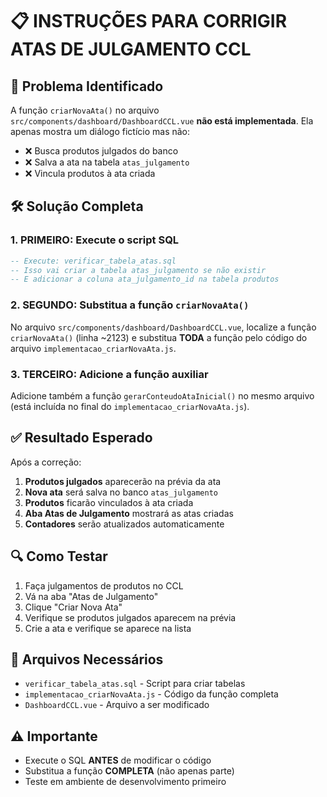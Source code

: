 # 📋 INSTRUÇÕES PARA CORRIGIR ATAS DE JULGAMENTO CCL

## 🎯 Problema Identificado

A função `criarNovaAta()` no arquivo `src/components/dashboard/DashboardCCL.vue` **não está implementada**. Ela apenas mostra um diálogo fictício mas não:

- ❌ Busca produtos julgados do banco
- ❌ Salva a ata na tabela `atas_julgamento` 
- ❌ Vincula produtos à ata criada

## 🛠️ Solução Completa

### 1. **PRIMEIRO**: Execute o script SQL
```sql
-- Execute: verificar_tabela_atas.sql
-- Isso vai criar a tabela atas_julgamento se não existir
-- E adicionar a coluna ata_julgamento_id na tabela produtos
```

### 2. **SEGUNDO**: Substitua a função `criarNovaAta()`

No arquivo `src/components/dashboard/DashboardCCL.vue`, localize a função `criarNovaAta()` (linha ~2123) e substitua **TODA** a função pelo código do arquivo `implementacao_criarNovaAta.js`.

### 3. **TERCEIRO**: Adicione a função auxiliar

Adicione também a função `gerarConteudoAtaInicial()` no mesmo arquivo (está incluída no final do `implementacao_criarNovaAta.js`).

## ✅ Resultado Esperado

Após a correção:

1. **Produtos julgados** aparecerão na prévia da ata
2. **Nova ata** será salva no banco `atas_julgamento`
3. **Produtos** ficarão vinculados à ata criada
4. **Aba Atas de Julgamento** mostrará as atas criadas
5. **Contadores** serão atualizados automaticamente

## 🔍 Como Testar

1. Faça julgamentos de produtos no CCL
2. Vá na aba "Atas de Julgamento" 
3. Clique "Criar Nova Ata"
4. Verifique se produtos julgados aparecem na prévia
5. Crie a ata e verifique se aparece na lista

## 📁 Arquivos Necessários

- `verificar_tabela_atas.sql` - Script para criar tabelas
- `implementacao_criarNovaAta.js` - Código da função completa
- `DashboardCCL.vue` - Arquivo a ser modificado

## ⚠️ Importante

- Execute o SQL **ANTES** de modificar o código
- Substitua a função **COMPLETA** (não apenas parte)
- Teste em ambiente de desenvolvimento primeiro